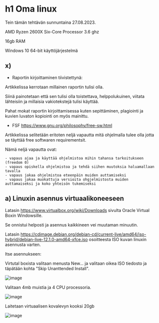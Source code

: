 # h1 Oma linux

Tein tämän tehtävän sunnuntaina 27.08.2023. 

AMD Ryzen 2600X Six-Core Processor 3.6 ghz

16gb RAM

Windows 10 64-bit käyttöjärjestelmä

## x)

- Raportin kirjoittaminen tiivistettynä:

Artikkelissa kerrotaan millainen raportin tulisi olla. 

Siinä painotetaan että sen tulisi olla toistettava, helppolukuinen, viitata lähteisiin ja millaisia vakiotekstejä tulisi käyttää.

Pahat mokat raportin kirjoittamisessa kuten sepittäminen, plagiointi ja kuvien luvaton kopiointi on myös mainittu.


- FSF https://www.gnu.org/philosophy/free-sw.html

Artikkelissa selitetään eritoten neljä vapautta mitä ohjelmalla tulee olla jotta se täyttää free softwaren requirementsit. 

Nämä neljä vapautta ovat: 

    - vapaus ajaa ja käyttää ohjelmistoa mihin tahansa tarkoitukseen (freedom 0)
    - vapaus opiskella ohjelmistoa ja tehdä siihen muutoksia haluamallaan tavalla
    - vapaus jakaa ohjelmistoa eteenpäin muiden auttamiseksi
    - vapaus jakaa muokattuja versioita ohgjelmistosta muiden auttamaiseksi ja koko yhteisön tukemiseksi

## a) Linuxin asennus virtuaalikoneeseen

Latasin https://www.virtualbox.org/wiki/Downloads sivulta Oracle Virtual Boxin Windowsille.

Se onnistui helposti ja asennus kaikkineen vei muutaman minuutin. 

Latasin https://cdimage.debian.org/debian-cd/current-live/amd64/iso-hybrid/debian-live-12.1.0-amd64-xfce.iso osoitteesta ISO kuvan linuxin asennusta varten.

Itse asennukseen:

Virtutal boxista valitaan menusta New... ja valitaan oikea ISO tiedosto ja täpätään kohta "Skip Unanttended Install".


![image](https://github.com/aarott/linuxpalvelimet/assets/78908566/0453f6aa-8c9b-4652-a9ce-657ae616c9d2)


Valitaan 4mb muistia ja 4 CPU processoria.


![image](https://github.com/aarott/linuxpalvelimet/assets/78908566/3e5e7dbb-0d46-4a6e-97be-d7278e982eaf)


Laitetaan virtuaalisen kovalevyn kooksi 20gb


![image](https://github.com/aarott/linuxpalvelimet/assets/78908566/4b5b24d9-a4f4-4a74-95eb-6182a97fcadd)
